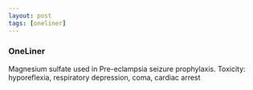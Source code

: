 ```yaml
---
layout: post
tags: [oneliner]
---
```



### OneLiner

Magnesium sulfate used in Pre-eclampsia seizure prophylaxis. Toxicity: hyporeflexia, respiratory depression, coma, cardiac arrest
